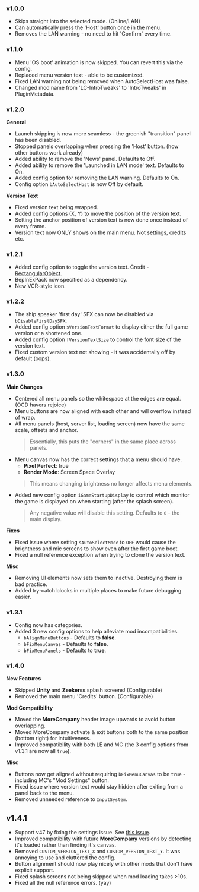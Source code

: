 ### v1.0.0
- Skips straight into the selected mode. (Online/LAN)
- Can automatically press the 'Host' button once in the menu.
- Removes the LAN warning - no need to hit 'Confirm' every time.

### v1.1.0
- Menu 'OS boot' animation is now skipped. You can revert this via the config.
- Replaced menu version text - able to be customized.
- Fixed LAN warning not being removed when AutoSelectHost was false.
- Changed mod name from 'LC-IntroTweaks' to 'IntroTweaks' in PluginMetadata.

### v1.2.0
**General**
- Launch skipping is now more seamless - the greenish "transition" panel has been disabled.
- Stopped panels overlapping when pressing the 'Host' button. (how other buttons work already)
- Added ability to remove the 'News' panel. Defaults to Off.
- Added ability to remove the 'Launched in LAN mode' text. Defaults to On.
- Added config option for removing the LAN warning. Defaults to On.
- Config option `bAutoSelectHost` is now Off by default.

**Version Text**
- Fixed version text being wrapped.
- Added config options (X, Y) to move the position of the version text. 
- Setting the anchor position of version text is now done once instead of every frame.
- Version text now ONLY shows on the main menu. Not settings, credits etc.

### v1.2.1
- Added config option to toggle the version text. Credit - [RectangularObject](https://github.com/Owen3H/IntroTweaks/pull/1).
- BepInExPack now specified as a dependency.
- New VCR-style icon.

### v1.2.2
- The ship speaker 'first day' SFX can now be disabled via `bDisableFirstDaySFX`.
- Added config option `sVersionTextFormat` to display either the full game version or a shortened one.
- Added config option `fVersionTextSize` to control the font size of the version text.
- Fixed custom version text not showing - it was accidentally off by default (oops).

### v1.3.0
**Main Changes**
- Centered all menu panels so the whitespace at the edges are equal. (OCD havers rejoice)
- Menu buttons are now aligned with each other and will overflow instead of wrap.
- All menu panels (host, server list, loading screen) now have the same scale, offsets and anchor. 
    > Essentially, this puts the "corners" in the same place across panels.
- Menu canvas now has the correct settings that a menu should have.
    - **Pixel Perfect**: true
    - **Render Mode**: Screen Space Overlay
    > This means changing brightness no longer affects menu elements.
    
<p><p>

- Added new config option `iGameStartupDisplay` to control which monitor the game is displayed on when starting (after the splash screen).
    > Any negative value will disable this setting.
    > Defaults to `0` - the main display.

**Fixes**
- Fixed issue where setting `sAutoSelectMode` to `OFF` would cause the brightness and mic screens to show even after the first game boot.
- Fixed a null reference exception when trying to clone the version text.

**Misc**
- Removing UI elements now sets them to inactive. Destroying them is bad practice.
- Added try-catch blocks in multiple places to make future debugging easier.

### v1.3.1
- Config now has categories.
- Added 3 new config options to help alleviate mod incompatibilities.
    - `bAlignMenuButtons` - Defaults to **false**.
    - `bFixMenuCanvas` - Defaults to **false**.
    - `bFixMenuPanels` - Defaults to **true**.

### v1.4.0
**New Features**
- Skipped **Unity** and **Zeekerss** splash screens! (Configurable)
- Removed the main menu 'Credits' button. (Configurable)

**Mod Compatibility**
- Moved the **MoreCompany** header image upwards to avoid button overlapping.
- Moved MoreCompany activate & exit buttons both to the same position (bottom right) for intuitiveness.
- Improved compatibility with both LE and MC (the 3 config options from v1.3.1 are now all `true`).

**Misc**
- Buttons now get aligned without requiring `bFixMenuCanvas` to be `true` - including MC's "Mod Settings" button.
- Fixed issue where version text would stay hidden after exiting from a panel back to the menu.
- Removed unneeded reference to `InputSystem`.

## v1.4.1
- Support v47 by fixing the settings issue. See [this issue](https://github.com/Owen3H/IntroTweaks/issues/6).
- Improved compatibility with future **MoreCompany** versions by detecting it's loaded rather than finding it's canvas.
- Removed `CUSTOM_VERSION_TEXT_X` and `CUSTOM_VERSION_TEXT_Y`. It was annoying to use and cluttered the config.
- Button alignment should now play nicely with other mods that don't have explicit support.
- Fixed splash screens not being skipped when mod loading takes >10s.
- Fixed all the null reference errors. (yay)

